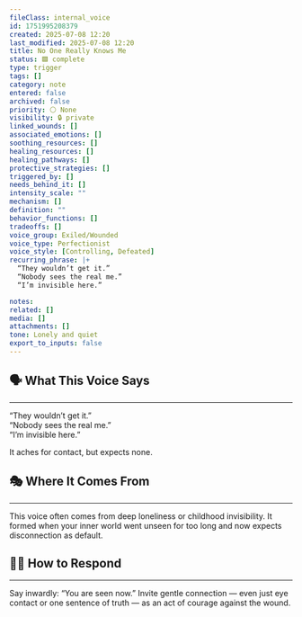 ```yaml
---
fileClass: internal_voice
id: 1751995208379
created: 2025-07-08 12:20
last_modified: 2025-07-08 12:20
title: No One Really Knows Me
status: 🟩 complete
type: trigger
tags: []
category: note
entered: false
archived: false
priority: ⚪ None
visibility: 🔒 private
linked_wounds: []
associated_emotions: []
soothing_resources: []
healing_resources: []
healing_pathways: []
protective_strategies: []
triggered_by: []
needs_behind_it: []
intensity_scale: ""
mechanism: []
definition: ""
behavior_functions: []
tradeoffs: []
voice_group: Exiled/Wounded
voice_type: Perfectionist
voice_style: [Controlling, Defeated]
recurring_phrase: |+
  “They wouldn’t get it.”
  “Nobody sees the real me.”
  “I’m invisible here.”

notes: 
related: []
media: []
attachments: []
tone: Lonely and quiet
export_to_inputs: false
---
```


## 🗣️ What This Voice Says
---
“They wouldn’t get it.”  
“Nobody sees the real me.”  
“I’m invisible here.”

It aches for contact, but expects none.

## 🎭 Where It Comes From
---
This voice often comes from deep loneliness or childhood invisibility. It formed when your inner world went unseen for too long and now expects disconnection as default.

## 🧘‍♂️ How to Respond
---
Say inwardly: “You are seen now.” Invite gentle connection — even just eye contact or one sentence of truth — as an act of courage against the wound.
